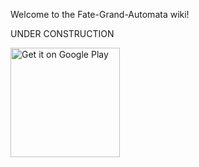 Welcome to the Fate-Grand-Automata wiki!

UNDER CONSTRUCTION

<a href='https://play.google.com/store/apps/details?id=com.mathewsachin.fategrandautomata&pcampaignid=pcampaignidMKT-Other-global-all-co-prtnr-py-PartBadge-Mar2515-1'><img alt='Get it on Google Play' width="175" src='https://play.google.com/intl/en_us/badges/static/images/badges/en_badge_web_generic.png'/></a>